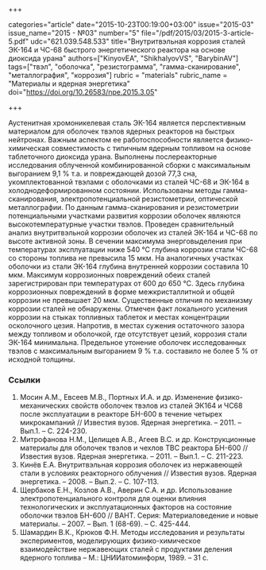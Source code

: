 +++

categories="article"
date="2015-10-23T00:19:00+03:00"
issue="2015-03"
issue_name="2015 - №03"
number="5"
file="/pdf/2015/03/2015-3-article-5.pdf"
udc="621.039.548.533"
title="Внутритвэльная коррозия сталей ЭК-164 и ЧС-68 быстрого энергетического реактора на основе диоксида урана"
authors=["KinyovEA", "ShikhalyovVS", "BarybinAV"]
tags=["твэл", "оболочка", "резистограмма", "гамма-сканирование", "металлография", "коррозия"]
rubric = "materials"
rubric_name = "Материалы и ядерная энергетика"
doi="https://doi.org/10.26583/npe.2015.3.05"

+++

Аустенитная хромоникелевая сталь ЭК-164 является перспективным материалом для оболочек твэлов ядерных реакторов на быстрых нейтронах. Важным аспектом ее работоспособности является физико-химическая совместимость с типичным ядерным топливом на основе таблеточного диоксида урана. Выполнены послереакторные исследования облученной комбинированной сборки с максимальным выгоранием 9,1 % т.а. и повреждающей дозой 77,3 сна, укомплектованной твэлами с оболочками из сталей ЧС-68 и ЭК-164 в холоднодеформированном состоянии. Использованы методы гамма-сканирования, электропотенциальной резистометрии, оптической металлографии. По данным гамма-сканирования и резистометрии потенциальными участками развития коррозии оболочек являются высокотемпературные участки твэлов. Проведен сравнительный анализ внутритвэльной коррозии оболочек из сталей ЭК-164 и ЧС-68 по высоте активной зоны. В сечении максимума энерговыделения при температурах эксплуатации ниже 540 °С глубина коррозии стали ЧС-68 со стороны топлива не превысила 15 мкм. На аналогичных участках оболочки из стали ЭК-164 глубина внутренней коррозии составила 10 мкм. Максимум коррозионных повреждений обеих сталей зарегистрирован при температурах от 600 до 650 °С. Здесь глубина коррозионных повреждений в форме межкристаллитной и общей коррозии не превышает 20 мкм. Существенные отличия по механизму коррозии сталей не обнаружены. Отмечен факт локального усиления коррозии на стыках топливных таблеток и местах концентрации осколочного цезия. Напротив, в местах сужения остаточного зазора между топливом и оболочкой, где отсутствует цезий, коррозия стали ЭК-164 минимальна. Предельное утонение оболочек исследованных твэлов с максимальным выгоранием 9 % т.а. составило не более 5 % от исходной толщины.

### Ссылки

1. Мосин А.М., Евсеев М.В., Портных И.А. и др. Изменение физико-механических свойств оболочек твэлов из сталей ЭК164 и ЧС68 после эксплуатации в реакторе БН-600 в течение четырех микрокампаний // Известия вузов. Ядерная энергетика. – 2011. – Вып.1. – С. 224-230.
2. Митрофанова Н.М., Целищев А.В., Агеев В.С. и др. Конструкционные материалы для оболочек твэлов и чехлов ТВС реактора БН-600 // Известия вузов. Ядерная энергетика. – 2011. – Вып.1. – С. 211-223.
3. Кинёв Е.А. Внутритвэльная коррозия оболочек из нержавеющей стали в условиях реакторного облучения // Известия вузов. Ядерная энергетика. – 2008. – Вып.2. – С. 107-113.
4. Щербаков Е.Н., Козлов А.В., Аверин С.А. и др. Использование электропотенциального контроля для оценки влияния технологических и эксплуатационных факторов на состояние оболочки твэлов БН-600 // ВАНТ. Серия: Материаловедение и новые материалы. – 2007. – Вып. 1 (68-69). – С. 425-444.
5. Шамардин В.К., Крюков Ф.Н. Методы исследования и результаты экспериментов, моделирующих физико-химическое взаимодействие нержавеющих сталей с продуктами деления ядерного топлива – М.: ЦНИИатоминформ, 1989. – 31 с.